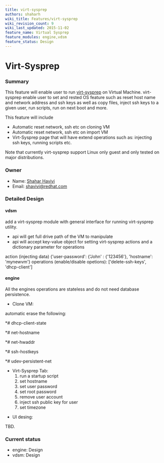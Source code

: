```yaml
---
title: virt-sysprep
authors: shaharh
wiki_title: Features/virt-sysprep
wiki_revision_count: 9
wiki_last_updated: 2015-11-02
feature_name: Virtual Sysprep
feature_modules: engine,vdsm
feature_status: Design
---
```


# Virt-Sysprep

### Summary

This feature will enable user to run [virt-sysprep](http://libguestfs.org/virt-sysprep.1.html) on Virtual Machine. virt-sysprep enable user to set and rested OS feature such as reset host name and network address and ssh keys as well as copy files, inject ssh keys to a given user, run scripts, run on next boot and more.

This feature will include

*   Automatic reset network, ssh etc on cloning VM
*   Automatic reset network, ssh etc on import VM
*   Virt-Sysprep page that will have extend operations such as: injecting ssh keys, running scripts etc.

Note that currently virt-sysprep support Linux only guest and only tested on major distributions.

### Owner

*   Name: [ Shahar Havivi](User:Shaharh)
*   Email: <shavivi@redhat.com>

### Detailed Design

#### vdsm

add a virt-sysprep module with general interface for running virt-sysprep utility.

*   api will get full drive path of the VM to manipulate
*   api will accept key-value object for setting virt-sysprep actions and a dictionary parameter for operations

action (injecting data) {'user-password': {'John' : {'123456'}, 'hostname': 'mynewvm'} operations (enable/disable opetions): ['delete-ssh-keys', 'dhcp-client']

#### engine

All the engines operations are stateless and do not need database persistence.

*   Clone VM:

automatic erase the following:

\*# dhcp-client-state

\*# net-hostname

\*# net-hwaddr

\*# ssh-hostkeys

\*# udev-persistent-net

*   Virt-Sysprep Tab:
    1.  run a startup script
    2.  set hostname
    3.  set user password
    4.  set root password
    5.  remove user account
    6.  inject ssh public key for user
    7.  set timezone

<!-- -->

*   UI desing:

TBD.

### Current status

*   engine: Design
*   vdsm: Design
